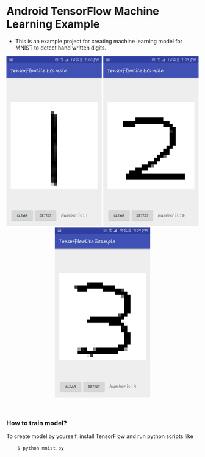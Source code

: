 # Android TensorFlow Machine Learning Example

* This is an example project for creating machine learning model for MNIST to detect hand written digits.

<p align="center">
  <img src="https://github.com/Sameer18-Dev/TensorFlowLite-Example/blob/master/assets/WhatsApp%20Image%202019-11-24%20at%207.10.52%20PM.jpeg" width="250">
  <img src="https://github.com/Sameer18-Dev/TensorFlowLite-Example/blob/master/assets/WhatsApp%20Image%202019-11-24%20at%207.10.52%20PM%20(1).jpeg" width="250">
  <img src="https://github.com/Sameer18-Dev/TensorFlowLite-Example/blob/master/assets/WhatsApp%20Image%202019-11-24%20at%207.10.52%20PM%20(2).jpeg" width="250">
</p>
<br>

### How to train model?
To create model by yourself, install TensorFlow and run python scripts like
```sh
    $ python mnist.py
```
